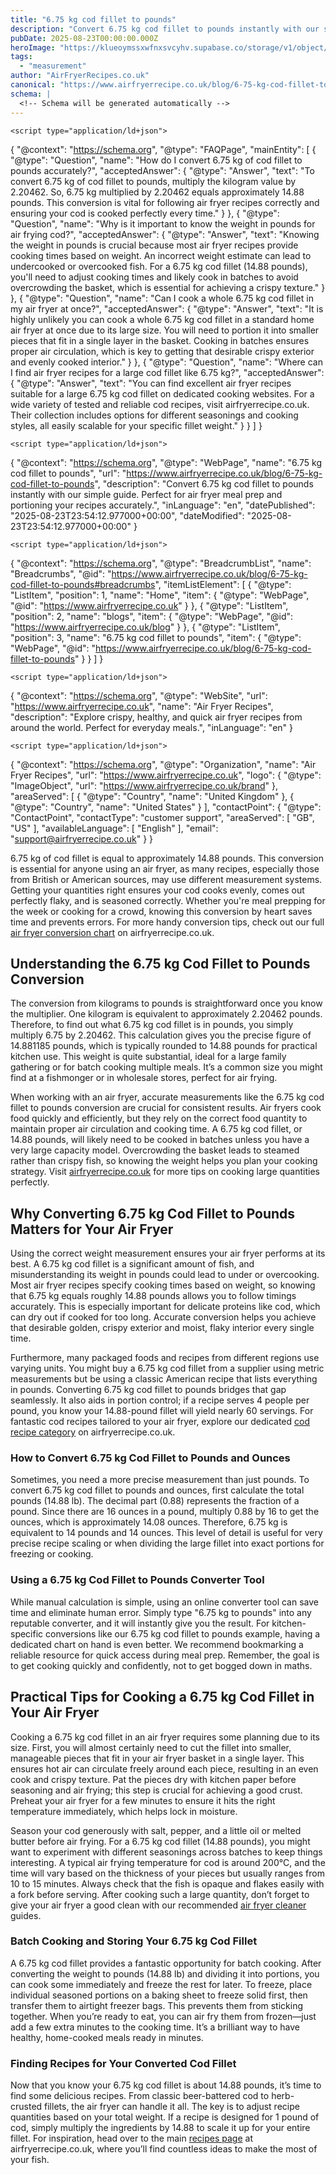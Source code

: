 ```yaml
---
title: "6.75 kg cod fillet to pounds"
description: "Convert 6.75 kg cod fillet to pounds instantly with our simple guide. Perfect for air fryer meal prep and portioning your recipes accurately."
pubDate: 2025-08-23T00:00:00.000Z
heroImage: "https://klueoymssxwfnxsvcyhv.supabase.co/storage/v1/object/public/Shmucket/6-75-kg-cod-fillet-to-pounds.webp"
tags:
  - "measurement"
author: "AirFryerRecipes.co.uk"
canonical: "https://www.airfryerrecipe.co.uk/blog/6-75-kg-cod-fillet-to-pounds"
schema: |
  <!-- Schema will be generated automatically -->
---
```

<script type="application/ld+json">
{
    "@context": "https://schema.org",
    "@type": "BlogPosting",
    "url": "https://www.airfryerrecipe.co.uk/blog/6-75-kg-cod-fillet-to-pounds",
    "mainEntityOfPage": {
        "@type": "WebPage",
        "@id": "https://www.airfryerrecipe.co.uk/blog/6-75-kg-cod-fillet-to-pounds"
    },
    "headline": "Easy 6.75 kg Cod Fillet to Pounds Conversion Guide",
    "description": "Convert 6.75 kg cod fillet to pounds instantly with our simple guide. Perfect for air fryer meal prep and portioning your recipes accurately.",
    "author": {
        "@type": "Person",
        "name": "AirFryerRecipes.co.uk",
        "url": "https://www.airfryerrecipe.co.uk/about",
        "image": {
            "@type": "ImageObject",
            "url": "https://klueoymssxwfnxsvcyhv.supabase.co/storage/v1/object/public/Shmucket/Me.jpg"
        }
    },
    "publisher": {
        "@type": "Organization",
        "name": "Air Fryer Recipe",
        "logo": {
            "@type": "ImageObject",
            "url": "https://cdn.prod.website-files.com/68224a465dfe9a7ab4f57570/6844191451a8b2f1e37e63cc_Untitled%20design%20-%202025-06-05T205644.948%20(1).png"
        }
    },
    "datePublished": "2025-08-23T23:54:12.977Z",
    "dateModified": "2025-08-23T23:54:12.977Z",
    "image": {
        "@type": "ImageObject",
        "url": "https://klueoymssxwfnxsvcyhv.supabase.co/storage/v1/object/public/Shmucket/6-75-kg-cod-fillet-to-pounds.webp"
    },
    "about": {
        "@type": "Thing",
        "name": "Measurement"
    },
    "articleSection": "Measurement",
    "inLanguage": "en-GB"
}
</script>

    <script type="application/ld+json">
{
    "@context": "https://schema.org",
    "@type": "FAQPage",
    "mainEntity": [
        {
            "@type": "Question",
            "name": "How do I convert 6.75 kg of cod fillet to pounds accurately?",
            "acceptedAnswer": {
                "@type": "Answer",
                "text": "To convert 6.75 kg of cod fillet to pounds, multiply the kilogram value by 2.20462. So, 6.75 kg multiplied by 2.20462 equals approximately 14.88 pounds. This conversion is vital for following air fryer recipes correctly and ensuring your cod is cooked perfectly every time."
            }
        },
        {
            "@type": "Question",
            "name": "Why is it important to know the weight in pounds for air frying cod?",
            "acceptedAnswer": {
                "@type": "Answer",
                "text": "Knowing the weight in pounds is crucial because most air fryer recipes provide cooking times based on weight. An incorrect weight estimate can lead to undercooked or overcooked fish. For a 6.75 kg cod fillet (14.88 pounds), you'll need to adjust cooking times and likely cook in batches to avoid overcrowding the basket, which is essential for achieving a crispy texture."
            }
        },
        {
            "@type": "Question",
            "name": "Can I cook a whole 6.75 kg cod fillet in my air fryer at once?",
            "acceptedAnswer": {
                "@type": "Answer",
                "text": "It is highly unlikely you can cook a whole 6.75 kg cod fillet in a standard home air fryer at once due to its large size. You will need to portion it into smaller pieces that fit in a single layer in the basket. Cooking in batches ensures proper air circulation, which is key to getting that desirable crispy exterior and evenly cooked interior."
            }
        },
        {
            "@type": "Question",
            "name": "Where can I find air fryer recipes for a large cod fillet like 6.75 kg?",
            "acceptedAnswer": {
                "@type": "Answer",
                "text": "You can find excellent air fryer recipes suitable for a large 6.75 kg cod fillet on dedicated cooking websites. For a wide variety of tested and reliable cod recipes, visit airfryerrecipe.co.uk. Their collection includes options for different seasonings and cooking styles, all easily scalable for your specific fillet weight."
            }
        }
    ]
}
</script>

    <script type="application/ld+json">
{
    "@context": "https://schema.org",
    "@type": "WebPage",
    "name": "6.75 kg cod fillet to pounds",
    "url": "https://www.airfryerrecipe.co.uk/blog/6-75-kg-cod-fillet-to-pounds",
    "description": "Convert 6.75 kg cod fillet to pounds instantly with our simple guide. Perfect for air fryer meal prep and portioning your recipes accurately.",
    "inLanguage": "en",
    "datePublished": "2025-08-23T23:54:12.977000+00:00",
    "dateModified": "2025-08-23T23:54:12.977000+00:00"
}
</script>

    <script type="application/ld+json">
{
    "@context": "https://schema.org",
    "@type": "BreadcrumbList",
    "name": "Breadcrumbs",
    "@id": "https://www.airfryerrecipe.co.uk/blog/6-75-kg-cod-fillet-to-pounds#breadcrumbs",
    "itemListElement": [
        {
            "@type": "ListItem",
            "position": 1,
            "name": "Home",
            "item": {
                "@type": "WebPage",
                "@id": "https://www.airfryerrecipe.co.uk"
            }
        },
        {
            "@type": "ListItem",
            "position": 2,
            "name": "blogs",
            "item": {
                "@type": "WebPage",
                "@id": "https://www.airfryerrecipe.co.uk/blog"
            }
        },
        {
            "@type": "ListItem",
            "position": 3,
            "name": "6.75 kg cod fillet to pounds",
            "item": {
                "@type": "WebPage",
                "@id": "https://www.airfryerrecipe.co.uk/blog/6-75-kg-cod-fillet-to-pounds"
            }
        }
    ]
}
</script>

    <script type="application/ld+json">
{
    "@context": "https://schema.org",
    "@type": "WebSite",
    "url": "https://www.airfryerrecipe.co.uk",
    "name": "Air Fryer Recipes",
    "description": "Explore crispy, healthy, and quick air fryer recipes from around the world. Perfect for everyday meals.",
    "inLanguage": "en"
}
</script>

    <script type="application/ld+json">
{
    "@context": "https://schema.org",
    "@type": "Organization",
    "name": "Air Fryer Recipes",
    "url": "https://www.airfryerrecipe.co.uk",
    "logo": {
        "@type": "ImageObject",
        "url": "https://www.airfryerrecipe.co.uk/brand"
    },
    "areaServed": [
        {
            "@type": "Country",
            "name": "United Kingdom"
        },
        {
            "@type": "Country",
            "name": "United States"
        }
    ],
    "contactPoint": {
        "@type": "ContactPoint",
        "contactType": "customer support",
        "areaServed": [
            "GB",
            "US"
        ],
        "availableLanguage": [
            "English"
        ],
        "email": "support@airfryerrecipe.co.uk"
    }
}
</script>

<p>6.75 kg of cod fillet is equal to approximately 14.88 pounds. This conversion is essential for anyone using an air fryer, as many recipes, especially those from British or American sources, may use different measurement systems. Getting your quantities right ensures your cod cooks evenly, comes out perfectly flaky, and is seasoned correctly. Whether you're meal prepping for the week or cooking for a crowd, knowing this conversion by heart saves time and prevents errors. For more handy conversion tips, check out our full <a href="https://www.airfryerrecipe.co.uk/air-fryer-conversion-chart">air fryer conversion chart</a> on airfryerrecipe.co.uk.</p>

<h2>Understanding the 6.75 kg Cod Fillet to Pounds Conversion</h2>
<p>The conversion from kilograms to pounds is straightforward once you know the multiplier. One kilogram is equivalent to approximately 2.20462 pounds. Therefore, to find out what 6.75 kg cod fillet is in pounds, you simply multiply 6.75 by 2.20462. This calculation gives you the precise figure of 14.881185 pounds, which is typically rounded to 14.88 pounds for practical kitchen use. This weight is quite substantial, ideal for a large family gathering or for batch cooking multiple meals. It’s a common size you might find at a fishmonger or in wholesale stores, perfect for air frying.</p>
<p>When working with an air fryer, accurate measurements like the 6.75 kg cod fillet to pounds conversion are crucial for consistent results. Air fryers cook food quickly and efficiently, but they rely on the correct food quantity to maintain proper air circulation and cooking time. A 6.75 kg cod fillet, or 14.88 pounds, will likely need to be cooked in batches unless you have a very large capacity model. Overcrowding the basket leads to steamed rather than crispy fish, so knowing the weight helps you plan your cooking strategy. Visit <a href="https://www.airfryerrecipe.co.uk">airfryerrecipe.co.uk</a> for more tips on cooking large quantities perfectly.</p>

<h2>Why Converting 6.75 kg Cod Fillet to Pounds Matters for Your Air Fryer</h2>
<p>Using the correct weight measurement ensures your air fryer performs at its best. A 6.75 kg cod fillet is a significant amount of fish, and misunderstanding its weight in pounds could lead to under or overcooking. Most air fryer recipes specify cooking times based on weight, so knowing that 6.75 kg equals roughly 14.88 pounds allows you to follow timings accurately. This is especially important for delicate proteins like cod, which can dry out if cooked for too long. Accurate conversion helps you achieve that desirable golden, crispy exterior and moist, flaky interior every single time.</p>
<p>Furthermore, many packaged foods and recipes from different regions use varying units. You might buy a 6.75 kg cod fillet from a supplier using metric measurements but be using a classic American recipe that lists everything in pounds. Converting 6.75 kg cod fillet to pounds bridges that gap seamlessly. It also aids in portion control; if a recipe serves 4 people per pound, you know your 14.88-pound fillet will yield nearly 60 servings. For fantastic cod recipes tailored to your air fryer, explore our dedicated <a href="https://www.airfryerrecipe.co.uk/recipe-category/cod">cod recipe category</a> on airfryerrecipe.co.uk.</p>

<h3>How to Convert 6.75 kg Cod Fillet to Pounds and Ounces</h3>
<p>Sometimes, you need a more precise measurement than just pounds. To convert 6.75 kg cod fillet to pounds and ounces, first calculate the total pounds (14.88 lb). The decimal part (0.88) represents the fraction of a pound. Since there are 16 ounces in a pound, multiply 0.88 by 16 to get the ounces, which is approximately 14.08 ounces. Therefore, 6.75 kg is equivalent to 14 pounds and 14 ounces. This level of detail is useful for very precise recipe scaling or when dividing the large fillet into exact portions for freezing or cooking.</p>

<h3>Using a 6.75 kg Cod Fillet to Pounds Converter Tool</h3>
<p>While manual calculation is simple, using an online converter tool can save time and eliminate human error. Simply type "6.75 kg to pounds" into any reputable converter, and it will instantly give you the result. For kitchen-specific conversions like our 6.75 kg cod fillet to pounds example, having a dedicated chart on hand is even better. We recommend bookmarking a reliable resource for quick access during meal prep. Remember, the goal is to get cooking quickly and confidently, not to get bogged down in maths.</p>

<h2>Practical Tips for Cooking a 6.75 kg Cod Fillet in Your Air Fryer</h2>
<p>Cooking a 6.75 kg cod fillet in an air fryer requires some planning due to its size. First, you will almost certainly need to cut the fillet into smaller, manageable pieces that fit in your air fryer basket in a single layer. This ensures hot air can circulate freely around each piece, resulting in an even cook and crispy texture. Pat the pieces dry with kitchen paper before seasoning and air frying; this step is crucial for achieving a good crust. Preheat your air fryer for a few minutes to ensure it hits the right temperature immediately, which helps lock in moisture.</p>
<p>Season your cod generously with salt, pepper, and a little oil or melted butter before air frying. For a 6.75 kg cod fillet (14.88 pounds), you might want to experiment with different seasonings across batches to keep things interesting. A typical air frying temperature for cod is around 200°C, and the time will vary based on the thickness of your pieces but usually ranges from 10 to 15 minutes. Always check that the fish is opaque and flakes easily with a fork before serving. After cooking such a large quantity, don’t forget to give your air fryer a good clean with our recommended <a href="https://www.airfryerrecipe.co.uk/air-fryer-cleaner">air fryer cleaner</a> guides.</p>

<h3>Batch Cooking and Storing Your 6.75 kg Cod Fillet</h3>
<p>A 6.75 kg cod fillet provides a fantastic opportunity for batch cooking. After converting the weight to pounds (14.88 lb) and dividing it into portions, you can cook some immediately and freeze the rest for later. To freeze, place individual seasoned portions on a baking sheet to freeze solid first, then transfer them to airtight freezer bags. This prevents them from sticking together. When you’re ready to eat, you can air fry them from frozen—just add a few extra minutes to the cooking time. It’s a brilliant way to have healthy, home-cooked meals ready in minutes.</p>

<h3>Finding Recipes for Your Converted Cod Fillet</h3>
<p>Now that you know your 6.75 kg cod fillet is about 14.88 pounds, it’s time to find some delicious recipes. From classic beer-battered cod to herb-crusted fillets, the air fryer can handle it all. The key is to adjust recipe quantities based on your total weight. If a recipe is designed for 1 pound of cod, simply multiply the ingredients by 14.88 to scale it up for your entire fillet. For inspiration, head over to the main <a href="https://www.airfryerrecipe.co.uk/recipes">recipes page</a> at airfryerrecipe.co.uk, where you’ll find countless ideas to make the most of your fish.</p>
